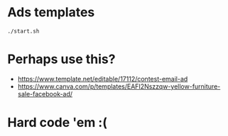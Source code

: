 # Ads templates
```
./start.sh
```


# Perhaps use this?
- https://www.template.net/editable/17112/contest-email-ad
- https://www.canva.com/p/templates/EAFI2Nszzqw-yellow-furniture-sale-facebook-ad/

# Hard code 'em :(

